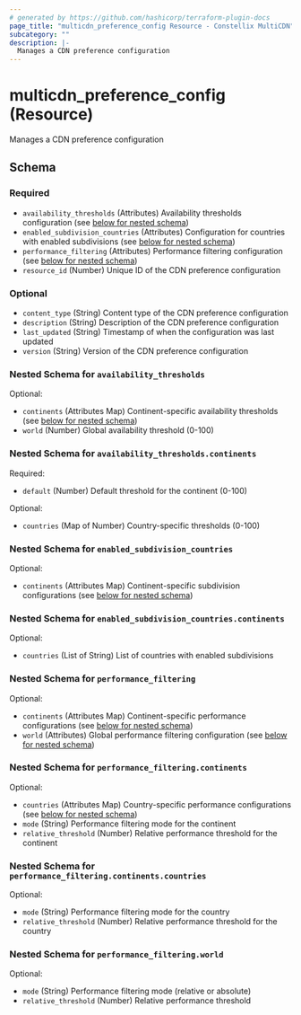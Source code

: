 ```yaml
---
# generated by https://github.com/hashicorp/terraform-plugin-docs
page_title: "multicdn_preference_config Resource - Constellix MultiCDN"
subcategory: ""
description: |-
  Manages a CDN preference configuration
---
```


# multicdn_preference_config (Resource)

Manages a CDN preference configuration



<!-- schema generated by tfplugindocs -->
## Schema

### Required

- `availability_thresholds` (Attributes) Availability thresholds configuration (see [below for nested schema](#nestedatt--availability_thresholds))
- `enabled_subdivision_countries` (Attributes) Configuration for countries with enabled subdivisions (see [below for nested schema](#nestedatt--enabled_subdivision_countries))
- `performance_filtering` (Attributes) Performance filtering configuration (see [below for nested schema](#nestedatt--performance_filtering))
- `resource_id` (Number) Unique ID of the CDN preference configuration

### Optional

- `content_type` (String) Content type of the CDN preference configuration
- `description` (String) Description of the CDN preference configuration
- `last_updated` (String) Timestamp of when the configuration was last updated
- `version` (String) Version of the CDN preference configuration

<a id="nestedatt--availability_thresholds"></a>
### Nested Schema for `availability_thresholds`

Optional:

- `continents` (Attributes Map) Continent-specific availability thresholds (see [below for nested schema](#nestedatt--availability_thresholds--continents))
- `world` (Number) Global availability threshold (0-100)

<a id="nestedatt--availability_thresholds--continents"></a>
### Nested Schema for `availability_thresholds.continents`

Required:

- `default` (Number) Default threshold for the continent (0-100)

Optional:

- `countries` (Map of Number) Country-specific thresholds (0-100)



<a id="nestedatt--enabled_subdivision_countries"></a>
### Nested Schema for `enabled_subdivision_countries`

Optional:

- `continents` (Attributes Map) Continent-specific subdivision configurations (see [below for nested schema](#nestedatt--enabled_subdivision_countries--continents))

<a id="nestedatt--enabled_subdivision_countries--continents"></a>
### Nested Schema for `enabled_subdivision_countries.continents`

Optional:

- `countries` (List of String) List of countries with enabled subdivisions



<a id="nestedatt--performance_filtering"></a>
### Nested Schema for `performance_filtering`

Optional:

- `continents` (Attributes Map) Continent-specific performance configurations (see [below for nested schema](#nestedatt--performance_filtering--continents))
- `world` (Attributes) Global performance filtering configuration (see [below for nested schema](#nestedatt--performance_filtering--world))

<a id="nestedatt--performance_filtering--continents"></a>
### Nested Schema for `performance_filtering.continents`

Optional:

- `countries` (Attributes Map) Country-specific performance configurations (see [below for nested schema](#nestedatt--performance_filtering--continents--countries))
- `mode` (String) Performance filtering mode for the continent
- `relative_threshold` (Number) Relative performance threshold for the continent

<a id="nestedatt--performance_filtering--continents--countries"></a>
### Nested Schema for `performance_filtering.continents.countries`

Optional:

- `mode` (String) Performance filtering mode for the country
- `relative_threshold` (Number) Relative performance threshold for the country



<a id="nestedatt--performance_filtering--world"></a>
### Nested Schema for `performance_filtering.world`

Optional:

- `mode` (String) Performance filtering mode (relative or absolute)
- `relative_threshold` (Number) Relative performance threshold
